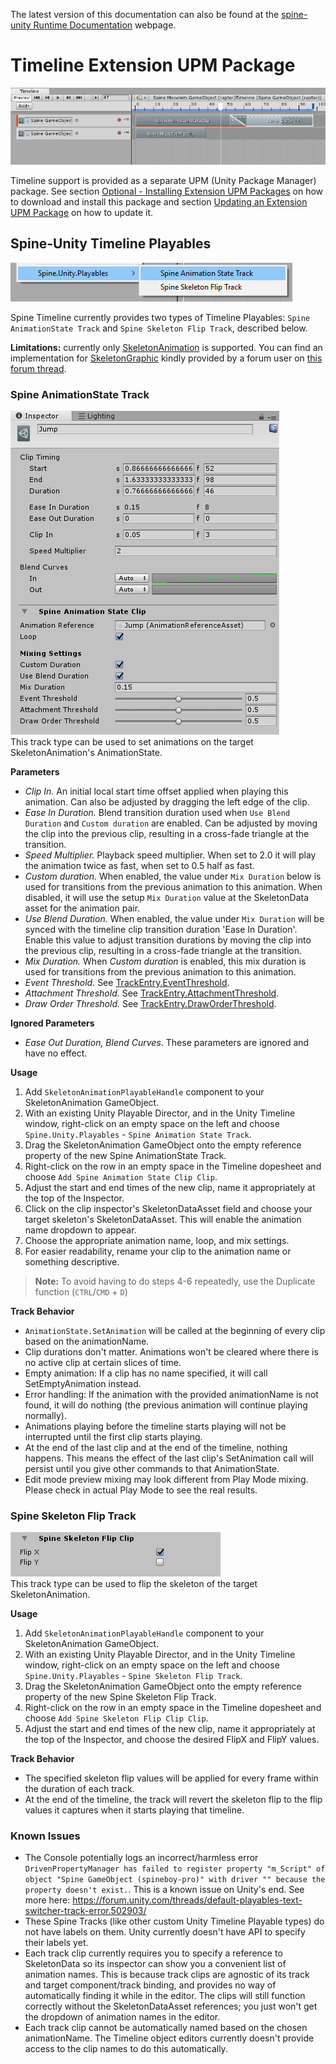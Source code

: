 The latest version of this documentation can also be found at the [spine-unity Runtime Documentation](http://esotericsoftware.com/spine-unity#Timeline-Extension-UPM-Package) webpage.

# Timeline Extension UPM Package

![](timeline.png)

Timeline support is provided as a separate UPM (Unity Package Manager) package. See section [Optional - Installing Extension UPM Packages](http://esotericsoftware.com/spine-unity#Optional---Installing-Extension-UPM-Packages) on how to download and install this package and section [Updating an Extension UPM Package](http://esotericsoftware.com/spine-unity#Updating-an-Extension-UPM-Package) on how to update it.

## Spine-Unity Timeline Playables

![](add-menu.png)

Spine Timeline currently provides two types of Timeline Playables: `Spine AnimationState Track` and `Spine Skeleton Flip Track`, described below.

**Limitations:** currently only [SkeletonAnimation](http://esotericsoftware.com/spine-unity#SkeletonAnimation-Component) is supported. You can find an implementation for [SkeletonGraphic](http://esotericsoftware.com/spine-unity#SkeletonGraphic-Component) kindly provided by a forum user on [this forum thread](http://zh.esotericsoftware.com/forum/Spine-timeline-plugin-for-2019-1-12000).

### Spine AnimationState Track
![](animationstate-clip-inspector.png)  
This track type can be used to set animations on the target SkeletonAnimation's AnimationState.

**Parameters**
- *Clip In.* An initial local start time offset applied when playing this animation. Can also be adjusted by dragging the left edge of the clip.
- *Ease In Duration.* Blend transition duration used when `Use Blend Duration` and `Custom duration` are enabled. Can be adjusted by  moving the clip into the previous clip, resulting in a cross-fade triangle at the transition.
- *Speed Multiplier.* Playback speed multiplier. When set to 2.0 it will play the animation twice as fast, when set to 0.5 half as fast.
- *Custom duration.* When enabled, the value under `Mix Duration` below is used for transitions from the previous animation to this animation. When disabled, it will use the setup `Mix Duration` value at the SkeletonData asset for the animation pair.
- *Use Blend Duration.* When enabled, the value under `Mix Duration` will be synced with the timeline clip transition duration 'Ease In Duration'. Enable this value to adjust transition durations by moving the clip into the previous clip, resulting in a cross-fade triangle at the transition.
- *Mix Duration.* When *Custom duration* is enabled, this mix duration is used for transitions from the previous animation to this animation.
- *Event Threshold.* See [TrackEntry.EventThreshold](http://esotericsoftware.com/spine-api-reference#TrackEntry-eventThreshold).
- *Attachment Threshold.* See [TrackEntry.AttachmentThreshold](http://esotericsoftware.com/spine-api-reference#TrackEntry-attachmentThreshold).
- *Draw Order Threshold.* See [TrackEntry.DrawOrderThreshold](http://esotericsoftware.com/spine-api-reference#TrackEntry-drawOrderThreshold).

**Ignored Parameters**  
- *Ease Out Duration, Blend Curves*. These parameters are ignored and have no effect.

**Usage**
1. Add `SkeletonAnimationPlayableHandle` component to your SkeletonAnimation GameObject.
2. With an existing Unity Playable Director, and in the Unity Timeline window, right-click on an empty space on the left and choose `Spine.Unity.Playables` - `Spine Animation State Track`.
3. Drag the SkeletonAnimation GameObject onto the empty reference property of the new Spine AnimationState Track.
4. Right-click on the row in an empty space in the Timeline dopesheet and choose `Add Spine Animation State Clip Clip`.
5. Adjust the start and end times of the new clip, name it appropriately at the top of the Inspector.
6. Click on the clip inspector's SkeletonDataAsset field and choose your target skeleton's SkeletonDataAsset. This will enable the animation name dropdown to appear.
7. Choose the appropriate animation name, loop, and mix settings.
8. For easier readability, rename your clip to the animation name or something descriptive.

> **Note:** To avoid having to do steps 4-6 repeatedly, use the Duplicate function (`CTRL`/`CMD` + `D`)

**Track Behavior**
- `AnimationState.SetAnimation` will be called at the beginning of every clip based on the animationName.
- Clip durations don't matter. Animations won't be cleared where there is no active clip at certain slices of time.
- Empty animation: If a clip has no name specified, it will call SetEmptyAnimation instead.
- Error handling: If the animation with the provided animationName is not found, it will do nothing (the previous animation will continue playing normally).
- Animations playing before the timeline starts playing will not be interrupted until the first clip starts playing.
- At the end of the last clip and at the end of the timeline, nothing happens. This means the effect of the last clip's SetAnimation call will persist until you give other commands to that AnimationState.
- Edit mode preview mixing may look different from Play Mode mixing. Please check in actual Play Mode to see the real results.

### Spine Skeleton Flip Track
![](skeleton-flip-clip-inspector.png)  
This track type can be used to flip the skeleton of the target SkeletonAnimation.

**Usage**
1. Add `SkeletonAnimationPlayableHandle` component to your SkeletonAnimation GameObject.
2. With an existing Unity Playable Director, and in the Unity Timeline window, right-click on an empty space on the left and choose `Spine.Unity.Playables` - `Spine Skeleton Flip Track`.
3. Drag the SkeletonAnimation GameObject onto the empty reference property of the new Spine Skeleton Flip Track.
4. Right-click on the row in an empty space in the Timeline dopesheet and choose `Add Spine Skeleton Flip Clip Clip`.
5. Adjust the start and end times of the new clip, name it appropriately at the top of the Inspector, and choose the desired FlipX and FlipY values.

**Track Behavior**
- The specified skeleton flip values will be applied for every frame within the duration of each track.
- At the end of the timeline, the track will revert the skeleton flip to the flip values it captures when it starts playing that timeline. 

### Known Issues
- The Console potentially logs an incorrect/harmless error `DrivenPropertyManager has failed to register property "m_Script" of object "Spine GameObject (spineboy-pro)" with driver "" because the property doesn't exist.`. This is a known issue on Unity's end. See more here: https://forum.unity.com/threads/default-playables-text-switcher-track-error.502903/
- These Spine Tracks (like other custom Unity Timeline Playable types) do not have labels on them. Unity currently doesn't have API to specify their labels yet.
- Each track clip currently requires you to specify a reference to SkeletonData so its inspector can show you a convenient list of animation names. This is because track clips are agnostic of its track and target component/track binding, and provides no way of automatically finding it while in the editor. The clips will still function correctly without the SkeletonDataAsset references; you just won't get the dropdown of animation names in the editor.
- Each track clip cannot be automatically named based on the chosen animationName. The Timeline object editors currently doesn't provide access to the clip names to do this automatically.
